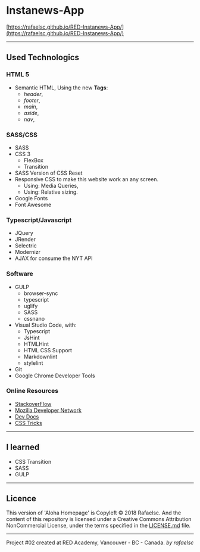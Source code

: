 # Instanews-App

[https://rafaelsc.github.io/RED-Instanews-App/](https://rafaelsc.github.io/RED-Instanews-App/)

-----------------------------------------------

## Used Technologics

### HTML 5

* Semantic HTML, Using the new **Tags**:
  * _header_,
  * _footer_,
  * _main_,
  * _aside_,
  * _nav_,

### SASS/CSS

* SASS
* CSS 3
  * FlexBox
  * Transition
* SASS Version of CSS Reset
* Responsive CSS to make this website work an any screen.
  * Using: Media Queries,
  * Using: Relative sizing.
* Google Fonts
* Font Awesome

### Typescript/Javascript

* JQuery
* JRender
* Selectric
* Modernizr
* AJAX for consume the NYT API

### Software

* GULP
  * browser-sync
  * typescript
  * uglify
  * SASS
  * cssnano
* Visual Studio Code, with:
  * Typescript
  * JsHint
  * HTMLHint
  * HTML CSS Support
  * Markdownlint
  * stylelint
* Git
* Google Chrome Developer Tools

### Online Resources

* [StackoverFlow](https://stackoverflow.com/)
* [Mozilla Developer Network](https://developer.mozilla.org/)
* [Dev Docs](http://devdocs.io/)
* [CSS Tricks](http://css-tricks.com)

-----------------------------------------------

## I learned

* CSS Transition
* SASS
* GULP

-----------------------------------------------
## Licence

This version of 'Aloha Homepage' is Copyleft © 2018 Rafaelsc. And the content of this repository is licensed under a Creative Commons Attribution NonCommercial License, under the terms specified in the [LICENSE.md](LICENSE.md) file.

-----------------------------------------------

Project #02 created at RED Academy, Vancouver - BC - Canada.
_by rafaelsc_
